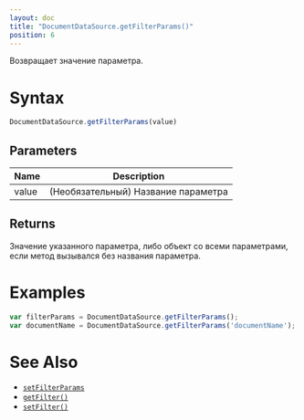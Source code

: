 ```yaml
---
layout: doc
title: "DocumentDataSource.getFilterParams()"
position: 6
---
```


Возвращает значение параметра.

# Syntax

```js
DocumentDataSource.getFilterParams(value)
```

## Parameters

|Name|Description|
|----|---------|
|value|(Необязательный) Название параметра|

## Returns

Значение указанного параметра, либо объект со всеми параметрами, если метод вызывался без названия параметра.

# Examples

```js
var filterParams = DocumentDataSource.getFilterParams();
var documentName = DocumentDataSource.getFilterParams('documentName');
```

# See Also

* [`setFilterParams`](../DocumentDataSource.setFilterParams/)
* [`getFilter()`](../DocumentDataSource.getFilter/)
* [`setFilter()`](../DocumentDataSource.setFilter/)
